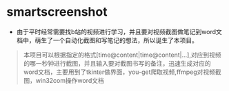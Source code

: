 # smartscreenshot
* 由于平时经常需要找b站的视频进行学习，并且要对视频截图做笔记到word文档中，萌生了一个自动化截图和写笔记的想法，所以诞生了本项目。
> 本项目可以根据指定的格式[time@content|time@content|...],对应到视频的哪一秒钟进行截图，并且输入要对截图书写的备注，迅速生成对应的word文档，主要用到了tkinter做界面，you-get爬取视频,ffmpeg对视频截图，win32com操作word文档
